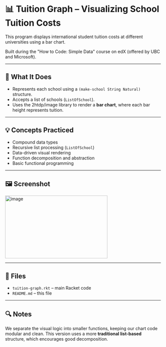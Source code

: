 # 📊 Tuition Graph – Visualizing School Tuition Costs

This program displays international student tuition costs at different universities using a bar chart.

Built during the "How to Code: Simple Data" course on edX (offered by UBC and Microsoft).

---

## 🎯 What It Does

- Represents each school using a `(make-school String Natural)` structure.
- Accepts a list of schools (`ListOfSchool`).
- Uses the 2htdp/image library to render a **bar chart**, where each bar height represents tuition.

---

## 💡 Concepts Practiced

- Compound data types
- Recursive list processing (`ListOfSchool`)
- Data-driven visual rendering
- Function decomposition and abstraction
- Basic functional programming

---

## 🖼 Screenshot

<img width="331" height="203" alt="image" src="https://github.com/user-attachments/assets/a36d432e-3ce6-46cf-8df0-9b3fbd218ee0" />

---

## 📁 Files

- `tuition-graph.rkt` – main Racket code
- `README.md` – this file

---

## 🔍 Notes

We separate the visual logic into smaller functions, keeping our chart code modular and clean.
This version uses a more **traditional list-based** structure, which encourages good decomposition.
